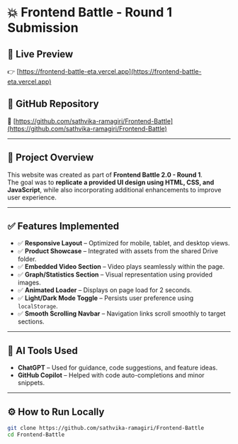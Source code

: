 # 💥 Frontend Battle - Round 1 Submission

## 🔗 Live Preview  
👉 [https://frontend-battle-eta.vercel.app](https://frontend-battle-eta.vercel.app)

## 📁 GitHub Repository  
🔗 [https://github.com/sathvika-ramagiri/Frontend-Battle](https://github.com/sathvika-ramagiri/Frontend-Battle)

---

## 🎯 Project Overview

This website was created as part of **Frontend Battle 2.0 - Round 1**.  
The goal was to **replicate a provided UI design using HTML, CSS, and JavaScript**, while also incorporating additional enhancements to improve user experience.

---

## ✅ Features Implemented

- ✅ **Responsive Layout** – Optimized for mobile, tablet, and desktop views.  
- ✅ **Product Showcase** – Integrated with assets from the shared Drive folder.  
- ✅ **Embedded Video Section** – Video plays seamlessly within the page.  
- ✅ **Graph/Statistics Section** – Visual representation using provided images.  
- ✅ **Animated Loader** – Displays on page load for 2 seconds.  
- ✅ **Light/Dark Mode Toggle** – Persists user preference using `localStorage`.  
- ✅ **Smooth Scrolling Navbar** – Navigation links scroll smoothly to target sections.  

---

## 🧠 AI Tools Used

- **ChatGPT** – Used for guidance, code suggestions, and feature ideas.  
- **GitHub Copilot** – Helped with code auto-completions and minor snippets.  

---

## ⚙️ How to Run Locally

```bash
git clone https://github.com/sathvika-ramagiri/Frontend-Battle
cd Frontend-Battle

